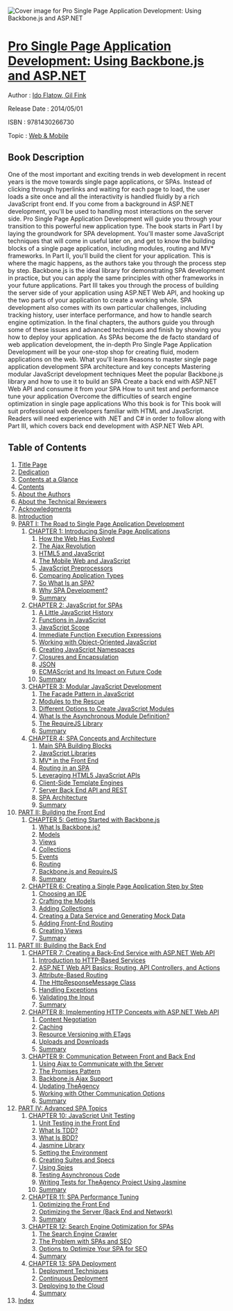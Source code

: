 ![Cover image for Pro Single Page Application Development: Using Backbone.js and ASP.NET](https://imgdetail.ebookreading.net/cover/cover/web_mobile/EB9781430266730.jpg)

[Pro Single Page Application Development: Using Backbone.js and ASP.NET](https://ebookreading.net/view/book/Pro+Single+Page+Application+Development%3A+Using+Backbone.js+and+ASP.NET-EB9781430266730_1.html "Pro Single Page Application Development: Using Backbone.js and ASP.NET")
====================================================================================================================

Author : [Ido Flatow](https://ebookreading.net/search/author/Ido+Flatow),[ Gil Fink](https://ebookreading.net/search/author/+Gil+Fink)

Release Date : 2014/05/01

ISBN : 9781430266730

Topic : [Web & Mobile](https://ebookreading.net/search/category/web-mobile)

Book Description
-----------------

One of the most important and exciting trends in web development in recent years is the move towards single page applications, or SPAs. Instead of clicking through hyperlinks and waiting for each page to load, the user loads a site once and all the interactivity is handled fluidly by a rich JavaScript front end. If you come from a background in ASP.NET development, you'll be used to handling most interactions on the server side. Pro Single Page Application Development will guide you through your transition to this powerful new application type.
The book starts in Part I by laying the groundwork for SPA development. You'll master some JavaScript techniques that will come in useful later on, and get to know the building blocks of a single page application, including modules, routing and MV* frameworks.
In Part II, you'll build the client for your application. This is where the magic happens, as the authors take you through the process step by step. Backbone.js is the ideal library for demonstrating SPA development in practice, but you can apply the same principles with other frameworks in your future applications. Part III takes you through the process of building the server side of your application using ASP.NET Web API, and hooking up the two parts of your application to create a working whole.
SPA development also comes with its own particular challenges, including tracking history, user interface performance, and how to handle search engine optimization. In the final chapters, the authors guide you through some of these issues and advanced techniques and finish by showing you how to deploy your application. As SPAs become the de facto standard of web application development, the in-depth Pro Single Page Application Development will be your one-stop shop for creating fluid, modern applications on the web.
What you'll learn
Reasons to master single page application development
SPA architecture and key concepts
Mastering modular JavaScript development techniques
Meet the popular Backbone.js library and how to use it to build an SPA
Create a back end with ASP.NET Web API and consume it from your SPA
How to unit test and performance tune your application
Overcome the difficulties of search engine optimization in single page applications
Who this book is for
This book will suit professional web developers familiar with HTML and JavaScript. Readers will need experience with .NET and C# in order to follow along with Part III, which covers back end development with ASP.NET Web API.
              
Table of Contents
-----------------

1. [Title Page](https://ebookreading.net/view/book/Pro+Single+Page+Application+Development%3A+Using+Backbone.js+and+ASP.NET-EB9781430266730_2.html)
1. [Dedication](https://ebookreading.net/view/book/Pro+Single+Page+Application+Development%3A+Using+Backbone.js+and+ASP.NET-EB9781430266730_4.html)
1. [Contents at a Glance](https://ebookreading.net/view/book/Pro+Single+Page+Application+Development%3A+Using+Backbone.js+and+ASP.NET-EB9781430266730_5.html)
1. [Contents](https://ebookreading.net/view/book/Pro+Single+Page+Application+Development%3A+Using+Backbone.js+and+ASP.NET-EB9781430266730_6.html)
1. [About the Authors](https://ebookreading.net/view/book/Pro+Single+Page+Application+Development%3A+Using+Backbone.js+and+ASP.NET-EB9781430266730_7.html)
1. [About the Technical Reviewers](https://ebookreading.net/view/book/Pro+Single+Page+Application+Development%3A+Using+Backbone.js+and+ASP.NET-EB9781430266730_8.html)
1. [Acknowledgments](https://ebookreading.net/view/book/Pro+Single+Page+Application+Development%3A+Using+Backbone.js+and+ASP.NET-EB9781430266730_9.html)
1. [Introduction](https://ebookreading.net/view/book/Pro+Single+Page+Application+Development%3A+Using+Backbone.js+and+ASP.NET-EB9781430266730_10.html)
1. [PART I: The Road to Single Page Application Development](https://ebookreading.net/view/book/Pro+Single+Page+Application+Development%3A+Using+Backbone.js+and+ASP.NET-EB9781430266730_11.html)
    1. [CHAPTER 1: Introducing Single Page Applications](https://ebookreading.net/view/book/Pro+Single+Page+Application+Development%3A+Using+Backbone.js+and+ASP.NET-EB9781430266730_12.html)
        1. [How the Web Has Evolved](https://ebookreading.net/view/book/Pro+Single+Page+Application+Development%3A+Using+Backbone.js+and+ASP.NET-EB9781430266730_12.html#Sec1)
        1. [The Ajax Revolution](https://ebookreading.net/view/book/Pro+Single+Page+Application+Development%3A+Using+Backbone.js+and+ASP.NET-EB9781430266730_12.html#Sec2)
        1. [HTML5 and JavaScript](https://ebookreading.net/view/book/Pro+Single+Page+Application+Development%3A+Using+Backbone.js+and+ASP.NET-EB9781430266730_12.html#Sec3)
        1. [The Mobile Web and JavaScript](https://ebookreading.net/view/book/Pro+Single+Page+Application+Development%3A+Using+Backbone.js+and+ASP.NET-EB9781430266730_12.html#Sec4)
        1. [JavaScript Preprocessors](https://ebookreading.net/view/book/Pro+Single+Page+Application+Development%3A+Using+Backbone.js+and+ASP.NET-EB9781430266730_12.html#Sec5)
        1. [Comparing Application Types](https://ebookreading.net/view/book/Pro+Single+Page+Application+Development%3A+Using+Backbone.js+and+ASP.NET-EB9781430266730_12.html#Sec6)
        1. [So What Is an SPA?](https://ebookreading.net/view/book/Pro+Single+Page+Application+Development%3A+Using+Backbone.js+and+ASP.NET-EB9781430266730_12.html#Sec9)
        1. [Why SPA Development?](https://ebookreading.net/view/book/Pro+Single+Page+Application+Development%3A+Using+Backbone.js+and+ASP.NET-EB9781430266730_12.html#Sec10)
        1. [Summary](https://ebookreading.net/view/book/Pro+Single+Page+Application+Development%3A+Using+Backbone.js+and+ASP.NET-EB9781430266730_12.html#Sec11)
    1. [CHAPTER 2: JavaScript for SPAs](https://ebookreading.net/view/book/Pro+Single+Page+Application+Development%3A+Using+Backbone.js+and+ASP.NET-EB9781430266730_13.html)
        1. [A Little JavaScript History](https://ebookreading.net/view/book/Pro+Single+Page+Application+Development%3A+Using+Backbone.js+and+ASP.NET-EB9781430266730_13.html#Sec1)
        1. [Functions in JavaScript](https://ebookreading.net/view/book/Pro+Single+Page+Application+Development%3A+Using+Backbone.js+and+ASP.NET-EB9781430266730_13.html#Sec2)
        1. [JavaScript Scope](https://ebookreading.net/view/book/Pro+Single+Page+Application+Development%3A+Using+Backbone.js+and+ASP.NET-EB9781430266730_13.html#Sec6)
        1. [Immediate Function Execution Expressions](https://ebookreading.net/view/book/Pro+Single+Page+Application+Development%3A+Using+Backbone.js+and+ASP.NET-EB9781430266730_13.html#Sec9)
        1. [Working with Object-Oriented JavaScript](https://ebookreading.net/view/book/Pro+Single+Page+Application+Development%3A+Using+Backbone.js+and+ASP.NET-EB9781430266730_13.html#Sec10)
        1. [Creating JavaScript Namespaces](https://ebookreading.net/view/book/Pro+Single+Page+Application+Development%3A+Using+Backbone.js+and+ASP.NET-EB9781430266730_13.html#Sec17)
        1. [Closures and Encapsulation](https://ebookreading.net/view/book/Pro+Single+Page+Application+Development%3A+Using+Backbone.js+and+ASP.NET-EB9781430266730_13.html#Sec18)
        1. [JSON](https://ebookreading.net/view/book/Pro+Single+Page+Application+Development%3A+Using+Backbone.js+and+ASP.NET-EB9781430266730_13.html#Sec19)
        1. [ECMAScript and Its Impact on Future Code](https://ebookreading.net/view/book/Pro+Single+Page+Application+Development%3A+Using+Backbone.js+and+ASP.NET-EB9781430266730_13.html#Sec20)
        1. [Summary](https://ebookreading.net/view/book/Pro+Single+Page+Application+Development%3A+Using+Backbone.js+and+ASP.NET-EB9781430266730_13.html#Sec25)
    1. [CHAPTER 3: Modular JavaScript Development](https://ebookreading.net/view/book/Pro+Single+Page+Application+Development%3A+Using+Backbone.js+and+ASP.NET-EB9781430266730_14.html)
        1. [The Façade Pattern in JavaScript](https://ebookreading.net/view/book/Pro+Single+Page+Application+Development%3A+Using+Backbone.js+and+ASP.NET-EB9781430266730_14.html#Sec1)
        1. [Modules to the Rescue](https://ebookreading.net/view/book/Pro+Single+Page+Application+Development%3A+Using+Backbone.js+and+ASP.NET-EB9781430266730_14.html#Sec2)
        1. [Different Options to Create JavaScript Modules](https://ebookreading.net/view/book/Pro+Single+Page+Application+Development%3A+Using+Backbone.js+and+ASP.NET-EB9781430266730_14.html#Sec3)
        1. [What Is the Asynchronous Module Definition?](https://ebookreading.net/view/book/Pro+Single+Page+Application+Development%3A+Using+Backbone.js+and+ASP.NET-EB9781430266730_14.html#Sec8)
        1. [The RequireJS Library](https://ebookreading.net/view/book/Pro+Single+Page+Application+Development%3A+Using+Backbone.js+and+ASP.NET-EB9781430266730_14.html#Sec11)
        1. [Summary](https://ebookreading.net/view/book/Pro+Single+Page+Application+Development%3A+Using+Backbone.js+and+ASP.NET-EB9781430266730_14.html#Sec18)
    1. [CHAPTER 4: SPA Concepts and Architecture](https://ebookreading.net/view/book/Pro+Single+Page+Application+Development%3A+Using+Backbone.js+and+ASP.NET-EB9781430266730_15.html)
        1. [Main SPA Building Blocks](https://ebookreading.net/view/book/Pro+Single+Page+Application+Development%3A+Using+Backbone.js+and+ASP.NET-EB9781430266730_15.html#Sec1)
        1. [JavaScript Libraries](https://ebookreading.net/view/book/Pro+Single+Page+Application+Development%3A+Using+Backbone.js+and+ASP.NET-EB9781430266730_15.html#Sec2)
        1. [MV* in the Front End](https://ebookreading.net/view/book/Pro+Single+Page+Application+Development%3A+Using+Backbone.js+and+ASP.NET-EB9781430266730_15.html#Sec3)
        1. [Routing in an SPA](https://ebookreading.net/view/book/Pro+Single+Page+Application+Development%3A+Using+Backbone.js+and+ASP.NET-EB9781430266730_15.html#Sec7)
        1. [Leveraging HTML5 JavaScript APIs](https://ebookreading.net/view/book/Pro+Single+Page+Application+Development%3A+Using+Backbone.js+and+ASP.NET-EB9781430266730_15.html#Sec9)
        1. [Client-Side Template Engines](https://ebookreading.net/view/book/Pro+Single+Page+Application+Development%3A+Using+Backbone.js+and+ASP.NET-EB9781430266730_15.html#Sec16)
        1. [Server Back End API and REST](https://ebookreading.net/view/book/Pro+Single+Page+Application+Development%3A+Using+Backbone.js+and+ASP.NET-EB9781430266730_15.html#Sec18)
        1. [SPA Architecture](https://ebookreading.net/view/book/Pro+Single+Page+Application+Development%3A+Using+Backbone.js+and+ASP.NET-EB9781430266730_15.html#Sec19)
        1. [Summary](https://ebookreading.net/view/book/Pro+Single+Page+Application+Development%3A+Using+Backbone.js+and+ASP.NET-EB9781430266730_15.html#Sec20)
1. [PART II: Building the Front End](https://ebookreading.net/view/book/Pro+Single+Page+Application+Development%3A+Using+Backbone.js+and+ASP.NET-EB9781430266730_16.html)
    1. [CHAPTER 5: Getting Started with Backbone.js](https://ebookreading.net/view/book/Pro+Single+Page+Application+Development%3A+Using+Backbone.js+and+ASP.NET-EB9781430266730_17.html)
        1. [What Is Backbone.js?](https://ebookreading.net/view/book/Pro+Single+Page+Application+Development%3A+Using+Backbone.js+and+ASP.NET-EB9781430266730_17.html#Sec1)
        1. [Models](https://ebookreading.net/view/book/Pro+Single+Page+Application+Development%3A+Using+Backbone.js+and+ASP.NET-EB9781430266730_17.html#Sec2)
        1. [Views](https://ebookreading.net/view/book/Pro+Single+Page+Application+Development%3A+Using+Backbone.js+and+ASP.NET-EB9781430266730_17.html#Sec7)
        1. [Collections](https://ebookreading.net/view/book/Pro+Single+Page+Application+Development%3A+Using+Backbone.js+and+ASP.NET-EB9781430266730_17.html#Sec10)
        1. [Events](https://ebookreading.net/view/book/Pro+Single+Page+Application+Development%3A+Using+Backbone.js+and+ASP.NET-EB9781430266730_17.html#Sec14)
        1. [Routing](https://ebookreading.net/view/book/Pro+Single+Page+Application+Development%3A+Using+Backbone.js+and+ASP.NET-EB9781430266730_17.html#Sec18)
        1. [Backbone.js and RequireJS](https://ebookreading.net/view/book/Pro+Single+Page+Application+Development%3A+Using+Backbone.js+and+ASP.NET-EB9781430266730_17.html#Sec25)
        1. [Summary](https://ebookreading.net/view/book/Pro+Single+Page+Application+Development%3A+Using+Backbone.js+and+ASP.NET-EB9781430266730_17.html#Sec26)
    1. [CHAPTER 6: Creating a Single Page Application Step by Step](https://ebookreading.net/view/book/Pro+Single+Page+Application+Development%3A+Using+Backbone.js+and+ASP.NET-EB9781430266730_18.html)
        1. [Choosing an IDE](https://ebookreading.net/view/book/Pro+Single+Page+Application+Development%3A+Using+Backbone.js+and+ASP.NET-EB9781430266730_18.html#Sec1)
        1. [Crafting the Models](https://ebookreading.net/view/book/Pro+Single+Page+Application+Development%3A+Using+Backbone.js+and+ASP.NET-EB9781430266730_18.html#Sec6)
        1. [Adding Collections](https://ebookreading.net/view/book/Pro+Single+Page+Application+Development%3A+Using+Backbone.js+and+ASP.NET-EB9781430266730_18.html#Sec9)
        1. [Creating a Data Service and Generating Mock Data](https://ebookreading.net/view/book/Pro+Single+Page+Application+Development%3A+Using+Backbone.js+and+ASP.NET-EB9781430266730_18.html#Sec12)
        1. [Adding Front-End Routing](https://ebookreading.net/view/book/Pro+Single+Page+Application+Development%3A+Using+Backbone.js+and+ASP.NET-EB9781430266730_18.html#Sec13)
        1. [Creating Views](https://ebookreading.net/view/book/Pro+Single+Page+Application+Development%3A+Using+Backbone.js+and+ASP.NET-EB9781430266730_18.html#Sec16)
        1. [Summary](https://ebookreading.net/view/book/Pro+Single+Page+Application+Development%3A+Using+Backbone.js+and+ASP.NET-EB9781430266730_18.html#Sec24)
1. [PART III: Building the Back End](https://ebookreading.net/view/book/Pro+Single+Page+Application+Development%3A+Using+Backbone.js+and+ASP.NET-EB9781430266730_19.html)
    1. [CHAPTER 7: Creating a Back-End Service with ASP.NET Web API](https://ebookreading.net/view/book/Pro+Single+Page+Application+Development%3A+Using+Backbone.js+and+ASP.NET-EB9781430266730_20.html)
        1. [Introduction to HTTP-Based Services](https://ebookreading.net/view/book/Pro+Single+Page+Application+Development%3A+Using+Backbone.js+and+ASP.NET-EB9781430266730_20.html#Sec1)
        1. [ASP.NET Web API Basics: Routing, API Controllers, and Actions](https://ebookreading.net/view/book/Pro+Single+Page+Application+Development%3A+Using+Backbone.js+and+ASP.NET-EB9781430266730_20.html#Sec11)
        1. [Attribute-Based Routing](https://ebookreading.net/view/book/Pro+Single+Page+Application+Development%3A+Using+Backbone.js+and+ASP.NET-EB9781430266730_20.html#Sec20)
        1. [The HttpResponseMessage Class](https://ebookreading.net/view/book/Pro+Single+Page+Application+Development%3A+Using+Backbone.js+and+ASP.NET-EB9781430266730_20.html#Sec21)
        1. [Handling Exceptions](https://ebookreading.net/view/book/Pro+Single+Page+Application+Development%3A+Using+Backbone.js+and+ASP.NET-EB9781430266730_20.html#Sec22)
        1. [Validating the Input](https://ebookreading.net/view/book/Pro+Single+Page+Application+Development%3A+Using+Backbone.js+and+ASP.NET-EB9781430266730_20.html#Sec24)
        1. [Summary](https://ebookreading.net/view/book/Pro+Single+Page+Application+Development%3A+Using+Backbone.js+and+ASP.NET-EB9781430266730_20.html#Sec28)
    1. [CHAPTER 8: Implementing HTTP Concepts with ASP.NET Web API](https://ebookreading.net/view/book/Pro+Single+Page+Application+Development%3A+Using+Backbone.js+and+ASP.NET-EB9781430266730_21.html)
        1. [Content Negotiation](https://ebookreading.net/view/book/Pro+Single+Page+Application+Development%3A+Using+Backbone.js+and+ASP.NET-EB9781430266730_21.html#Sec1)
        1. [Caching](https://ebookreading.net/view/book/Pro+Single+Page+Application+Development%3A+Using+Backbone.js+and+ASP.NET-EB9781430266730_21.html#Sec2)
        1. [Resource Versioning with ETags](https://ebookreading.net/view/book/Pro+Single+Page+Application+Development%3A+Using+Backbone.js+and+ASP.NET-EB9781430266730_21.html#Sec8)
        1. [Uploads and Downloads](https://ebookreading.net/view/book/Pro+Single+Page+Application+Development%3A+Using+Backbone.js+and+ASP.NET-EB9781430266730_21.html#Sec9)
        1. [Summary](https://ebookreading.net/view/book/Pro+Single+Page+Application+Development%3A+Using+Backbone.js+and+ASP.NET-EB9781430266730_21.html#Sec12)
    1. [CHAPTER 9: Communication Between Front and Back End](https://ebookreading.net/view/book/Pro+Single+Page+Application+Development%3A+Using+Backbone.js+and+ASP.NET-EB9781430266730_22.html)
        1. [Using Ajax to Communicate with the Server](https://ebookreading.net/view/book/Pro+Single+Page+Application+Development%3A+Using+Backbone.js+and+ASP.NET-EB9781430266730_22.html#Sec1)
        1. [The Promises Pattern](https://ebookreading.net/view/book/Pro+Single+Page+Application+Development%3A+Using+Backbone.js+and+ASP.NET-EB9781430266730_22.html#Sec2)
        1. [Backbone.js Ajax Support](https://ebookreading.net/view/book/Pro+Single+Page+Application+Development%3A+Using+Backbone.js+and+ASP.NET-EB9781430266730_22.html#Sec3)
        1. [Updating TheAgency](https://ebookreading.net/view/book/Pro+Single+Page+Application+Development%3A+Using+Backbone.js+and+ASP.NET-EB9781430266730_22.html#Sec4)
        1. [Working with Other Communication Options](https://ebookreading.net/view/book/Pro+Single+Page+Application+Development%3A+Using+Backbone.js+and+ASP.NET-EB9781430266730_22.html#Sec5)
        1. [Summary](https://ebookreading.net/view/book/Pro+Single+Page+Application+Development%3A+Using+Backbone.js+and+ASP.NET-EB9781430266730_22.html#Sec12)
1. [PART IV: Advanced SPA Topics](https://ebookreading.net/view/book/Pro+Single+Page+Application+Development%3A+Using+Backbone.js+and+ASP.NET-EB9781430266730_23.html)
    1. [CHAPTER 10: JavaScript Unit Testing](https://ebookreading.net/view/book/Pro+Single+Page+Application+Development%3A+Using+Backbone.js+and+ASP.NET-EB9781430266730_24.html)
        1. [Unit Testing in the Front End](https://ebookreading.net/view/book/Pro+Single+Page+Application+Development%3A+Using+Backbone.js+and+ASP.NET-EB9781430266730_24.html#Sec1)
        1. [What Is TDD?](https://ebookreading.net/view/book/Pro+Single+Page+Application+Development%3A+Using+Backbone.js+and+ASP.NET-EB9781430266730_24.html#Sec2)
        1. [What Is BDD?](https://ebookreading.net/view/book/Pro+Single+Page+Application+Development%3A+Using+Backbone.js+and+ASP.NET-EB9781430266730_24.html#Sec3)
        1. [Jasmine Library](https://ebookreading.net/view/book/Pro+Single+Page+Application+Development%3A+Using+Backbone.js+and+ASP.NET-EB9781430266730_24.html#Sec4)
        1. [Setting the Environment](https://ebookreading.net/view/book/Pro+Single+Page+Application+Development%3A+Using+Backbone.js+and+ASP.NET-EB9781430266730_24.html#Sec5)
        1. [Creating Suites and Specs](https://ebookreading.net/view/book/Pro+Single+Page+Application+Development%3A+Using+Backbone.js+and+ASP.NET-EB9781430266730_24.html#Sec6)
        1. [Using Spies](https://ebookreading.net/view/book/Pro+Single+Page+Application+Development%3A+Using+Backbone.js+and+ASP.NET-EB9781430266730_24.html#Sec13)
        1. [Testing Asynchronous Code](https://ebookreading.net/view/book/Pro+Single+Page+Application+Development%3A+Using+Backbone.js+and+ASP.NET-EB9781430266730_24.html#Sec14)
        1. [Writing Tests for TheAgency Project Using Jasmine](https://ebookreading.net/view/book/Pro+Single+Page+Application+Development%3A+Using+Backbone.js+and+ASP.NET-EB9781430266730_24.html#Sec15)
        1. [Summary](https://ebookreading.net/view/book/Pro+Single+Page+Application+Development%3A+Using+Backbone.js+and+ASP.NET-EB9781430266730_24.html#Sec20)
    1. [CHAPTER 11: SPA Performance Tuning](https://ebookreading.net/view/book/Pro+Single+Page+Application+Development%3A+Using+Backbone.js+and+ASP.NET-EB9781430266730_25.html)
        1. [Optimizing the Front End](https://ebookreading.net/view/book/Pro+Single+Page+Application+Development%3A+Using+Backbone.js+and+ASP.NET-EB9781430266730_25.html#Sec1)
        1. [Optimizing the Server (Back End and Network)](https://ebookreading.net/view/book/Pro+Single+Page+Application+Development%3A+Using+Backbone.js+and+ASP.NET-EB9781430266730_25.html#Sec12)
        1. [Summary](https://ebookreading.net/view/book/Pro+Single+Page+Application+Development%3A+Using+Backbone.js+and+ASP.NET-EB9781430266730_25.html#Sec34)
    1. [CHAPTER 12: Search Engine Optimization for SPAs](https://ebookreading.net/view/book/Pro+Single+Page+Application+Development%3A+Using+Backbone.js+and+ASP.NET-EB9781430266730_26.html)
        1. [The Search Engine Crawler](https://ebookreading.net/view/book/Pro+Single+Page+Application+Development%3A+Using+Backbone.js+and+ASP.NET-EB9781430266730_26.html#Sec1)
        1. [The Problem with SPAs and SEO](https://ebookreading.net/view/book/Pro+Single+Page+Application+Development%3A+Using+Backbone.js+and+ASP.NET-EB9781430266730_26.html#Sec4)
        1. [Options to Optimize Your SPA for SEO](https://ebookreading.net/view/book/Pro+Single+Page+Application+Development%3A+Using+Backbone.js+and+ASP.NET-EB9781430266730_26.html#Sec5)
        1. [Summary](https://ebookreading.net/view/book/Pro+Single+Page+Application+Development%3A+Using+Backbone.js+and+ASP.NET-EB9781430266730_26.html#Sec9)
    1. [CHAPTER 13: SPA Deployment](https://ebookreading.net/view/book/Pro+Single+Page+Application+Development%3A+Using+Backbone.js+and+ASP.NET-EB9781430266730_27.html)
        1. [Deployment Techniques](https://ebookreading.net/view/book/Pro+Single+Page+Application+Development%3A+Using+Backbone.js+and+ASP.NET-EB9781430266730_27.html#Sec1)
        1. [Continuous Deployment](https://ebookreading.net/view/book/Pro+Single+Page+Application+Development%3A+Using+Backbone.js+and+ASP.NET-EB9781430266730_27.html#Sec6)
        1. [Deploying to the Cloud](https://ebookreading.net/view/book/Pro+Single+Page+Application+Development%3A+Using+Backbone.js+and+ASP.NET-EB9781430266730_27.html#Sec7)
        1. [Summary](https://ebookreading.net/view/book/Pro+Single+Page+Application+Development%3A+Using+Backbone.js+and+ASP.NET-EB9781430266730_27.html#Sec10)
1. [Index](https://ebookreading.net/view/book/Pro+Single+Page+Application+Development%3A+Using+Backbone.js+and+ASP.NET-EB9781430266730_28.html)
